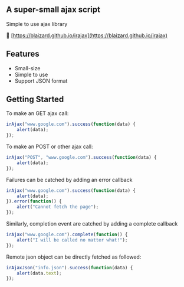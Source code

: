 ## A super-small ajax script

Simple to use ajax library

&#128279; [https://blaizard.github.io/irajax](https://blaizard.github.io/irajax)

## Features

* Small-size
* Simple to use
* Support JSON format

## Getting Started

To make an GET ajax call:
```javascript
irAjax("www.google.com").success(function(data) {
	alert(data);
});
```

To make an POST or other ajax call:
```javascript
irAjax("POST", "www.google.com").success(function(data) {
	alert(data);
});
```

Failures can be catched by adding an error callback
```javascript
irAjax("www.google.com").success(function(data) {
	alert(data);
}).error(function() {
	alert("Cannot fetch the page");
});
```

Similarly, completion event are catched by adding a complete callback
```javascript
irAjax("www.google.com").complete(function() {
	alert("I will be called no matter what!");
});
```

Remote json object can be directly fetched as followed:
```javascript
irAjaxJson("info.json").success(function(data) {
	alert(data.text);
});
```
